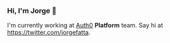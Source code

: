 ### Hi, I'm Jorge 👋

I'm currently working at [Auth0](https://auth0.com/) **Platform** team. 
Say hi at https://twitter.com/jorgefatta.
